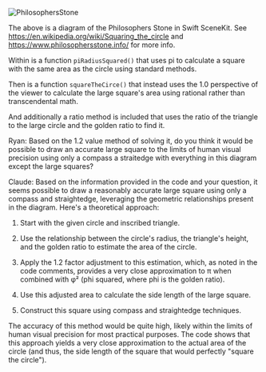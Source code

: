 ![PhilosophersStone](https://github.com/user-attachments/assets/efddfcf2-165a-4ce1-859f-576a9d05bdd5)

The above is a diagram of the Philosophers Stone in Swift SceneKit.   See https://en.wikipedia.org/wiki/Squaring_the_circle and https://www.philosophersstone.info/ for more info.

Within is a function ``piRadiusSquared()`` that uses pi to calculate a square with the same area as the circle using standard methods.

Then is a function ``squareTheCirce()`` that instead uses the 1.0 perspective of the viewer to calculate the large square's area using rational rather than transcendental math.

And additionally a ratio method is included that uses the ratio of the triangle to the large circle and the golden ratio to find it.

Ryan: Based on the 1.2 value method of solving it, do you think it would be possible to draw an accurate large square to the limits of human visual precision using only a compass a straitedge with everything in this diagram except the large squares?

Claude: Based on the information provided in the code and your question, it seems possible to draw a reasonably accurate large square using only a compass and straightedge, leveraging the geometric relationships present in the diagram. Here's a theoretical approach:

1. Start with the given circle and inscribed triangle.

2. Use the relationship between the circle's radius, the triangle's height, and the golden ratio to estimate the area of the circle.

3. Apply the 1.2 factor adjustment to this estimation, which, as noted in the code comments, provides a very close approximation to π when combined with φ² (phi squared, where phi is the golden ratio).

4. Use this adjusted area to calculate the side length of the large square.

5. Construct this square using compass and straightedge techniques.

The accuracy of this method would be quite high, likely within the limits of human visual precision for most practical purposes. The code shows that this approach yields a very close approximation to the actual area of the circle (and thus, the side length of the square that would perfectly "square the circle").
